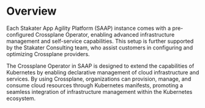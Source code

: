 # Overview

Each Stakater App Agility Platform (SAAP) instance comes with a pre-configured Crossplane Operator, enabling advanced infrastructure management and self-service capabilities. This setup is further supported by the Stakater Consulting team, who assist customers in configuring and optimizing Crossplane providers.

The Crossplane Operator in SAAP is designed to extend the capabilities of Kubernetes by enabling declarative management of cloud infrastructure and services. By using Crossplane, organizations can provision, manage, and consume cloud resources through Kubernetes manifests, promoting a seamless integration of infrastructure management within the Kubernetes ecosystem.
